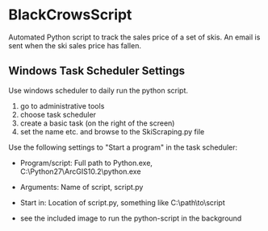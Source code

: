 # BlackCrowsScript
Automated Python script to track the sales price of a set of skis.
An email is sent when the ski sales price has fallen.

## Windows Task Scheduler Settings

Use windows scheduler to daily run the python script.

1) go to administrative tools
2) choose task scheduler
3) create a basic task (on the right of the screen)
4) set the name etc. and browse to the SkiScraping.py file

Use the following settings to "Start a program" in the task scheduler:

-  Program/script: Full path to Python.exe, C:\Python27\ArcGIS10.2\python.exe

-  Arguments: Name of script, script.py

-  Start in: Location of script.py, something like C:\path\to\script

- see the included image to run the python-script in the background
